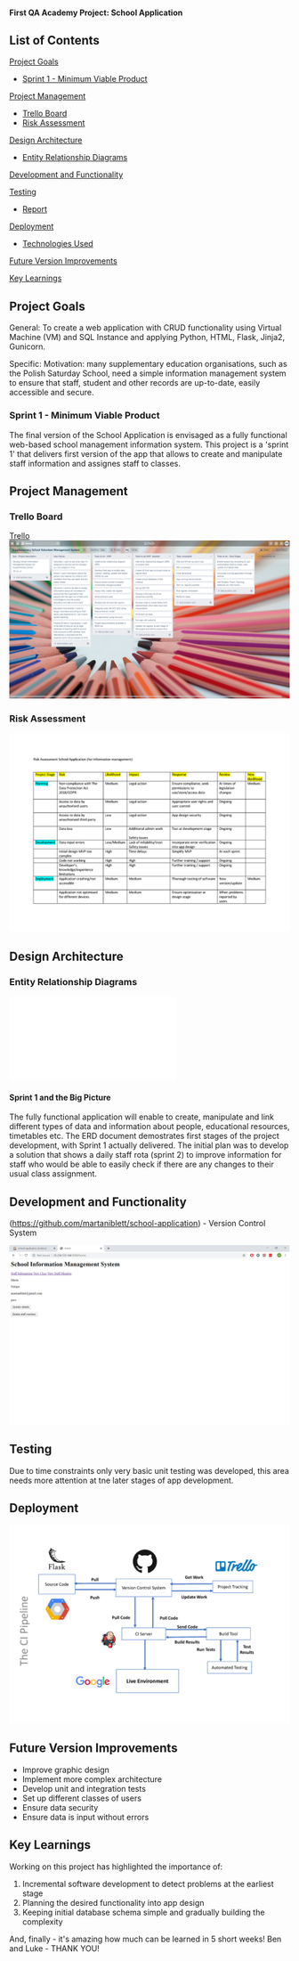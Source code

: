 #### First QA Academy Project: School Application 


## List of Contents
[Project Goals](#PG)
   * [Sprint 1 - Minimum Viable Product](#MVP)
   
[Project Management](#PM)
   * [Trello Board](#trello)  
   * [Risk Assessment](#RA)   

[Design Architecture](#architecture)
   * [Entity Relationship Diagrams](#erd)

[Development and Functionality](#Funct)
   
[Testing](#testing)
   * [Report](#report)

[Deployment](#depl)
   * [Technologies Used](#tech)
     
[Future Version Improvements](#improve)

[Key Learnings](#learn)



<a name="PG"></a>
## Project Goals
General:
To create a web application with CRUD functionality using  Virtual Machine (VM) and SQL Instance and applying Python, HTML, Flask, Jinja2, Gunicorn.

Specific:
Motivation: many supplementary education organisations, such as the Polish Saturday School, need a simple information management system to ensure that staff, student and other records are up-to-date, easily accessible and secure.      


<a name="MVP"></a>
### Sprint 1 - Minimum Viable Product
The final version of the School Application is envisaged as a fully functional web-based school management information system. This project is a 'sprint 1' that delivers first version of the app that allows to create and manipulate staff information and assignes staff to classes. 

<a name="PM"></a>
## Project Management 

<a name="trello"></a>
### Trello Board

[Trello](https://trello.com/b/J1s01rla/supplementary-school-volunteer-management-system) 
![Trello](/documentation/2020-03-22.png)



<a name="RA"></a>
### Risk Assessment 

![Risk](/documentation/Risk_Register_Page_1.png)
  
<a name="architecture"></a>
## Design Architecture
<a name="erd"></a>
### Entity Relationship Diagrams

![ERD](/documentation/ERD_for_School_Application.pdf)

#### Sprint 1 and the Big Picture
The fully functional application will enable to create, manipulate and link different types of data and information about people, educational resources, timetables etc. The ERD document demostrates first stages of the project development, with Sprint 1 actually delivered. The initial plan was to develop a solution that shows a daily staff rota (sprint 2) to improve information for staff who would be able to easily check if there are any changes to their usual class assignment.

<a name="Funct"></a>
## Development and Functionality
(https://github.com/martaniblett/school-application) - Version Control System

![App](/documentation/2020-03-24.png)
 
 
<a name="testing"></a>
## Testing
Due to time constraints only very basic unit testing was developed, this area needs more attention at tne later stages of app development.
   
   
<a name="depl"></a>
## Deployment
![CI Pipeline](/documentation/CI_Pipeline.png)
 
<a name="improve"></a>
## Future Version Improvements
 
 - Improve graphic design 
 - Implement more complex architecture
 - Develop unit and integration tests
 - Set up different classes of users
 - Ensure data security  
 - Ensure data is input without errors

<a name="learn"></a>
## Key Learnings

Working on this project has highlighted the importance of: 
1. Incremental software development to detect problems at the earliest stage 
2. Planning the desired functionality into app design
3. Keeping initial database schema simple and gradually building the complexity

And, finally - it's amazing how much can be learned in 5 short weeks! Ben and Luke - THANK YOU!
 
 
  
 
 




